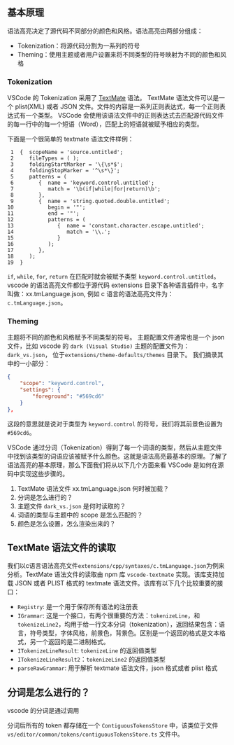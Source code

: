 ## 基本原理

语法高亮决定了源代码不同部分的颜色和风格。语法高亮由两部分组成：

+ Tokenization：将源代码分割为一系列的符号
+ Theming：使用主题或者用户设置来将不同类型的符号映射为不同的颜色和风格

### Tokenization

VSCode 的 Tokenization 采用了 [TextMate](https://macromates.com/manual/en/language_grammars) 语法。 TextMate 语法文件可以是一个 plist(XML) 或者 JSON 文件。文件的内容是一系列正则表达式，每一个正则表达式有一个类型。 VSCode 会使用该语法文件中的正则表达式去匹配源代码文件的每一行中的每一个短语（Word），匹配上的短语就被赋予相应的类型。

下面是一个很简单的 textmate 语法文件样例：

```textmate
 1  {  scopeName = 'source.untitled';
 2     fileTypes = ( );
 3     foldingStartMarker = '\{\s*$';
 4     foldingStopMarker = '^\s*\}';
 5     patterns = (
 6        {  name = 'keyword.control.untitled';
 7           match = '\b(if|while|for|return)\b';
 8        },
 9        {  name = 'string.quoted.double.untitled';
10           begin = '"';
11           end = '"';
12           patterns = ( 
13              {  name = 'constant.character.escape.untitled';
14                 match = '\\.';
15              }
16           );
17        },
18     );
19  }
```

`if`, `while`, `for`, `return` 在匹配时就会被赋予类型 `keyword.control.untitled`。 vscode 的语法高亮文件都位于源代码 extensions 目录下各种语言插件中，名字叫做：xx.tmLanguage.json, 例如 c 语言的语法高亮文件为：`c.tmLanguage.json`。

### Theming

主题将不同的颜色和风格赋予不同类型的符号。 主题配置文件通常也是一个 json 文件，比如 vscode 的 `dark (Visual Studio)` 主题的配置文件为：`dark_vs.json`， 位于`extensions/theme-defaults/themes` 目录下。 我们摘录其中的一小部分：

```json
{
	"scope": "keyword.control",
	"settings": {
		"foreground": "#569cd6"
	}
},
```

这段的意思就是说对于类型为 `keyword.control` 的符号，我们将其前景色设置为 `#569cd6`。

VSCode 通过分词（Tokenization）得到了每一个词语的类型，然后从主题文件中找到该类型的词语应该被赋予什么颜色。这就是语法高亮最基本的原理。了解了语法高亮的基本原理，那么下面我们将从以下几个方面来看 VSCode 是如何在源码中实现这些步骤的。

1. TextMate 语法文件 xx.tmLanguage.json 何时被加载？
2. 分词是怎么进行的？
3. 主题文件 `dark_vs.json` 是何时读取的？
4. 词语的类型与主题中的 scope 是怎么匹配的？
5. 颜色是怎么设置，怎么渲染出来的？

## TextMate 语法文件的读取

我们以c语言语法高亮文件`extensions/cpp/syntaxes/c.tmLanguage.json`为例来分析。TextMate 语法文件的读取由 npm 库 `vscode-textmate` 实现。该库支持加载 JSON 或者 PLIST 格式的 textmate 语法文件。该库有以下几个比较重要的接口：

+ `Registry`: 是一个用于保存所有语法的注册表
+ `IGrammar`: 这是一个接口，有两个很重要的方法：`tokenizeLine`，和 `tokenizeLine2`，均用于给一行文本分词（tokenization），返回结果包含：语言，符号类型，字体风格，前景色，背景色。区别是一个返回的格式是文本格式，另一个返回的是二进制格式。
+ `ITokenizeLineResult`: `tokenizeLine` 的返回值类型
+ `ITokenizeLineResult2`：`tokenizeLine2` 的返回值类型
+ `parseRawGrammar`: 用于解析 textmate 语法文件，json 格式或者 plist 格式



## 分词是怎么进行的？

vscode 的分词是通过调用

分词后所有的 token 都存储在一个 `ContiguousTokensStore` 中，该类位于文件 `vs/editor/common/tokens/contiguousTokensStore.ts` 文件中。